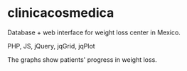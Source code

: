 # clinicacosmedica

Database + web interface for weight loss center in Mexico.

PHP, JS, jQuery, jqGrid, jqPlot

The graphs show patients' progress in weight loss.
